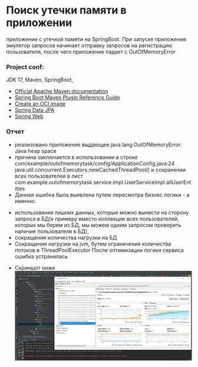 # Поиск утечки памяти в приложении

приложение с утечкой памяти на SpringBoot.
При запуске приложения эмулятор запросов начинает отправку запросов на регистрацию пользователя, после чего приложение
падает с OutOfMemoryError

### Project conf:

JDK 17, Maven, SpringBoot,

* [Official Apache Maven documentation](https://maven.apache.org/guides/index.html)
* [Spring Boot Maven Plugin Reference Guide](https://docs.spring.io/spring-boot/docs/3.2.5/maven-plugin/reference/html/)
* [Create an OCI image](https://docs.spring.io/spring-boot/docs/3.2.5/maven-plugin/reference/html/#build-image)
* [Spring Data JPA](https://docs.spring.io/spring-boot/docs/3.2.5/reference/htmlsingle/index.html#data.sql.jpa-and-spring-data)
* [Spring Web](https://docs.spring.io/spring-boot/docs/3.2.5/reference/htmlsingle/index.html#web)

### Отчет

* реализовано приложение выдающее java.lang.OutOfMemoryError: Java heap space
* причина заключается в использовании в строке
  com/example/outofmemorytask/config/ApplicationConfig.java:24
  java.util.concurrent.Executors.newCachedThreadPool()
  и сохранении всех пользователей в лист
  com.example.outofmemorytask.service.impl.UserServiceImpl.allUserEntities
* Данная ошибка была выявлена путем пересмотра бизнес логики - а именно: 
- использования лишних данных, которые можно вынести на сторону запроса в БД(к примеру вместо коллекции всех пользователей, которых мы берем из БД, мы можем одним запросом проверить наличие пользователя в БД), 
- сокращения количества нагрузки на БД
- Сокращения нагрузки на jvm, бутем ограничения количества потоков в ThreadPoolExecutor
После оптимизации логики сервиса ошибка устранилась
* Скриншот ниже
  ![outofmemory exc.png](src%2Fmain%2Fresources%2Foutofmemory%20exc.png)

